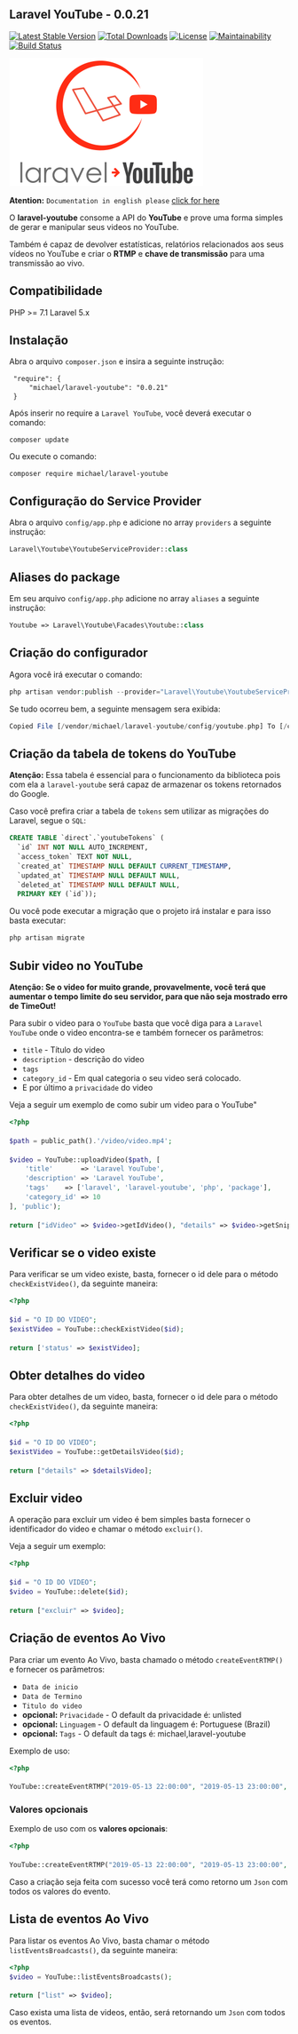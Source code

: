 ## Laravel YouTube - 0.0.21

[![Latest Stable Version](https://poser.pugx.org/michael/laravel-youtube/v/stable)](https://packagist.org/packages/michael/laravel-youtube)
[![Total Downloads](https://poser.pugx.org/michael/laravel-youtube/downloads)](https://packagist.org/packages/michael/laravel-youtube)
[![License](https://poser.pugx.org/michael/laravel-youtube/license)](https://packagist.org/packages/michael/laravel-youtube)
[![Maintainability](https://api.codeclimate.com/v1/badges/bd5c0e5e25ae75c7189c/maintainability)](https://codeclimate.com/github/michaeldouglas/laravel-youtube/maintainability)
[![Build Status](https://travis-ci.org/michaeldouglas/laravel-youtube.svg?branch=master)](https://travis-ci.org/michaeldouglas/laravel-youtube)

![Laravel YouTube](logo.png)

**Atention:** `Documentation in english please` [click for here](README-EN.md)

O **laravel-youtube** consome a API do **YouTube** e prove uma forma simples de 
gerar e manipular seus videos no YouTube. 

Também é capaz de devolver estatísticas, relatórios relacionados aos seus 
vídeos no YouTube e criar o **RTMP** e **chave de transmissão** para uma transmissão
 ao vivo.

## Compatibilidade

 PHP >= 7.1
 Laravel 5.x
 
 
 ## Instalação
 
Abra o arquivo `composer.json` e insira a seguinte instrução:
 
     "require": {
         "michael/laravel-youtube": "0.0.21"
     }
     
     
Após inserir no require a `Laravel YouTube`, você deverá executar o comando:

    composer update
    
    
Ou execute o comando:

    composer require michael/laravel-youtube
    

## Configuração do Service Provider

Abra o arquivo `config/app.php` e adicione no array `providers` a seguinte instrução:

```php
Laravel\Youtube\YoutubeServiceProvider::class
```

## Aliases do package

Em seu arquivo `config/app.php` adicione no array `aliases` a seguinte instrução:

```php
Youtube => Laravel\Youtube\Facades\Youtube::class
```
    
## Criação do configurador

Agora você irá executar o comando:

```php
php artisan vendor:publish --provider="Laravel\Youtube\YoutubeServiceProvider"
```

Se tudo ocorreu bem, a seguinte mensagem sera exibida:

```php
Copied File [/vendor/michael/laravel-youtube/config/youtube.php] To [/config/youtube.php]
```

## Criação da tabela de tokens do YouTube

**Atenção:** Essa tabela é essencial para o funcionamento da biblioteca pois
com ela a `laravel-youtube` será capaz de armazenar os tokens retornados
do Google.

Caso você prefira criar a tabela de `tokens` sem utilizar as migrações do 
Laravel, segue o `SQL`:


```sql
CREATE TABLE `direct`.`youtubeTokens` (
  `id` INT NOT NULL AUTO_INCREMENT,
  `access_token` TEXT NOT NULL,
  `created_at` TIMESTAMP NULL DEFAULT CURRENT_TIMESTAMP,
  `updated_at` TIMESTAMP NULL DEFAULT NULL,
  `deleted_at` TIMESTAMP NULL DEFAULT NULL,
  PRIMARY KEY (`id`));
```

Ou você pode executar a migração que o projeto irá instalar e para isso basta executar:

```bash
php artisan migrate
```

## Subir video no YouTube

**Atenção: Se o video for muito grande, provavelmente, você terá que aumentar o tempo limite do seu servidor, para que não seja mostrado erro de TimeOut!**

Para subir o video para o `YouTube` basta que você diga para a `Laravel YouTube` onde o video encontra-se e também fornecer os parâmetros:

  - `title` - Título do video
  - `description` - descrição do video
  - `tags`
  - `category_id` - Em qual categoria o seu video será colocado.
  - E por último a `privacidade` do video
    
Veja a seguir um exemplo de como subir um video para o YouTube"

```php
<?php

$path = public_path().'/video/video.mp4';

$video = YouTube::uploadVideo($path, [
    'title'       => 'Laravel YouTube',
    'description' => 'Laravel YouTube',
    'tags'	  => ['laravel', 'laravel-youtube', 'php', 'package'],
    'category_id' => 10
], 'public');

return ["idVideo" => $video->getIdVideo(), "details" => $video->getSnippet()];
```

## Verificar se o video existe

Para verificar se um video existe, basta, fornecer o id dele para 
o método `checkExistVideo()`, da seguinte maneira:

```php
<?php 

$id = "O ID DO VIDEO";
$existVideo = YouTube::checkExistVideo($id);

return ['status' => $existVideo];
```

## Obter detalhes do video

Para obter detalhes de um video, basta, fornecer o id dele para 
o método `checkExistVideo()`, da seguinte maneira:

```php
<?php 

$id = "O ID DO VIDEO";
$existVideo = YouTube::getDetailsVideo($id);

return ["details" => $detailsVideo];
```

## Excluir video

A operação para excluir um video é bem simples basta fornecer o identificador do video e chamar o método `excluir()`.

Veja a seguir um exemplo:

```php
<?php 

$id = "O ID DO VIDEO";
$video = YouTube::delete($id);

return ["excluir" => $video];
```

## Criação de eventos Ao Vivo

Para criar um evento Ao Vivo, basta chamado o método `createEventRTMP()`
e fornecer os parâmetros:

  - `Data de inicio`
  - `Data de Termino`
  - `Titulo do video`
  - **opcional:** `Privacidade` - O default da privacidade é: unlisted
  - **opcional:** `Linguagem` - O default da linguagem é: Portuguese (Brazil)
  - **opcional:** `Tags` - O default da tags é: michael,laravel-youtube
  
Exemplo de uso:

```php
<?php 

YouTube::createEventRTMP("2019-05-13 22:00:00", "2019-05-13 23:00:00", "Evento teste");
```

### Valores opcionais

Exemplo de uso com os **valores opcionais**:

```php
<?php 

YouTube::createEventRTMP("2019-05-13 22:00:00", "2019-05-13 23:00:00", "Evento teste", "unlisted", "Portuguese (Brazil)", "michael,laravel-youtube");
```

Caso a criação seja feita com sucesso você terá como retorno um 
`Json` com todos os valores do evento.

## Lista de eventos Ao Vivo

Para listar os eventos Ao Vivo, basta chamar o método `listEventsBroadcasts()`, 
da seguinte maneira:

```php
<?php 
$video = YouTube::listEventsBroadcasts();

return ["list" => $video];
```

Caso exista uma lista de videos, então, será retornando um `Json` com todos os eventos.